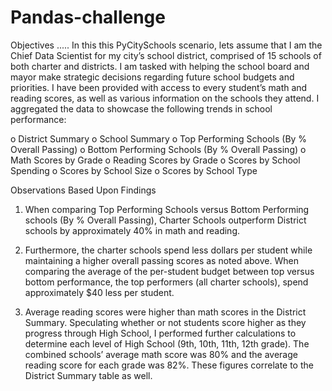 # Pandas-challenge

Objectives
.....
In this this PyCitySchools scenario, lets assume that I am the Chief Data Scientist for my city’s school district, comprised of 15 schools of both charter and districts. I am tasked with helping the school board and mayor make strategic decisions regarding future school budgets and priorities.  I have been provided with access to every student’s math and reading scores, as well as various information on the schools they attend. I aggregated the data to showcase the following trends in school performance:

o	District Summary
o	School Summary
o	Top Performing Schools (By % Overall Passing)
o	Bottom Performing Schools (By % Overall Passing)
o	Math Scores by Grade
o	Reading Scores by Grade
o	Scores by School Spending
o	Scores by School Size
o	Scores by School Type

Observations Based Upon Findings

1.	When comparing Top Performing Schools versus Bottom Performing schools (By % Overall Passing), Charter Schools outperform District schools by approximately 40% in math and reading. 

2.	Furthermore, the charter schools spend less dollars per student while maintaining a higher overall passing scores as noted above.  When comparing the average of the  per-student budget between top versus bottom performance, the top performers (all charter schools), spend approximately $40 less per student. 

3.	Average reading scores were higher than math scores in the District Summary.  Speculating whether or not students score higher as they progress through High School, I performed further calculations to determine each level of High School (9th, 10th, 11th, 12th grade). The combined schools’ average math score was 80% and the average reading score for each grade was 82%.  These figures correlate to the District Summary table as well. 
